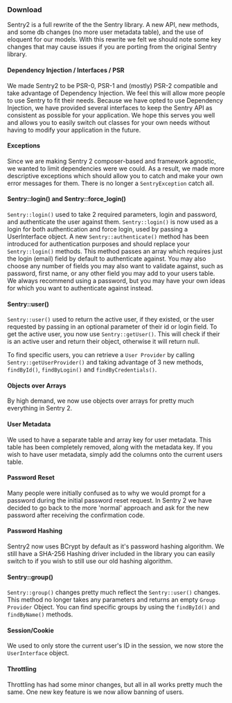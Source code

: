 <a id="notableChanges"></a>
### Download

Sentry2 is a full rewrite of the the Sentry library. A new API, new methods, and some db changes (no more user metadata table), and the use of eloquent for our models. With this rewrite we felt we should note some key changes that may cause issues if you are porting from the original Sentry library.

#### Dependency Injection / Interfaces / PSR

We made Sentry2 to be PSR-0, PSR-1 and (mostly) PSR-2 compatible and take advantage of Dependency Injection. We feel this will allow more people to use Sentry to fit their needs. Because we have opted to use Dependency Injection, we have provided several interfaces to keep the Sentry API as consistent as possible for your application. We hope this serves you well and allows you to easily switch out classes for your own needs without having to modify your application in the future.

#### Exceptions

Since we are making Sentry 2 composer-based and framework agnostic, we wanted to limit dependencies were we could. As a result, we made more descriptive exceptions which should allow you to catch and make your own error messages for them. There is no longer a `SentryException` catch all.

#### Sentry::login() and Sentry::force_login()

`Sentry::login()` used to take 2 required parameters, login and password, and authenticate the user against them. `Sentry::login()` is now used as a login for both authentication and force login, used by passing a UserInterface object. A new `Sentry::authenticate()` method has been introduced for authentication purposes and should replace your `Sentry::login()` methods. This method passes an array which requires just the login (email) field by default to authenticate against. You may also choose any number of fields you may also want to validate against, such as password, first name, or any other field you may add to your users table. We always recommend using a password, but you may have your own ideas for which you want to authenticate against instead.

#### Sentry::user()

`Sentry::user()` used to return the active user, if they existed, or the user requested by passing in an optional parameter of their id or login field.  To get the active user, you now use `Sentry::getUser()`. This will check if their is an active user and return their object, otherwise it will return null.

To find specific users, you can retrieve a `User Provider` by calling `Sentry::getUserProvider()` and taking advantage of 3 new methods, `findById()`, `findByLogin()` and `findByCredentials()`.

#### Objects over Arrays

By high demand, we now use objects over arrays for pretty much everything in Sentry 2.

#### User Metadata

We used to have a separate table and array key for user metadata. This table has been completely removed, along with the metadata key. If you wish to have user metadata, simply add the columns onto the current users table.

#### Password Reset

Many people were initially confused as to why we would prompt for a password during the initial password reset request. In Sentry 2 we have decided to go back to the more 'normal' approach and ask for the new password after receiving the confirmation code.

#### Password Hashing

Sentry2 now uses BCrypt by default as it's password hashing algorithm. We still have a SHA-256 Hashing driver included in the library you can easily switch to if you wish to still use our old hashing algorithm.

#### Sentry::group()

`Sentry::group()` changes pretty much reflect the `Sentry::user()` changes. This method no longer takes any parameters and returns an empty `Group Provider` Object. You can find specific groups by using the `findById()` and `findByName()` methods.

#### Session/Cookie

We used to only store the current user's ID in the session, we now store the `UserInterface` object.

#### Throttling

Throttling has had some minor changes, but all in all works pretty much the same. One new key feature is we now allow banning of users.

